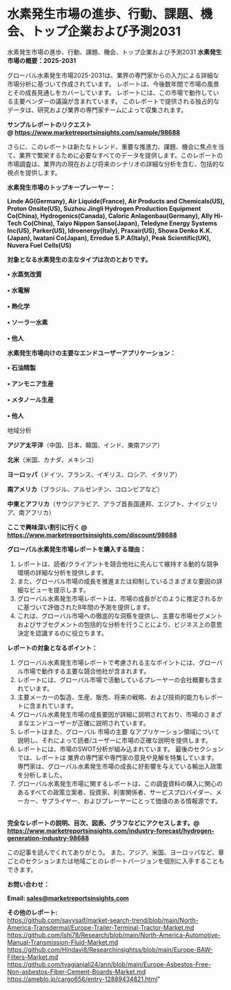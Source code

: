 # 水素発生市場の進歩、行動、課題、機会、トップ企業および予測2031
水素発生市場の進歩、行動、課題、機会、トップ企業および予測2031
<strong><b>水素発生市場の概要：2025-2031</b></strong>

グローバル水素発生市場2025-2031は、業界の専門家からの入力による詳細な市場分析に基づいて作成されています。 レポートは、今後数年間で市場の風景とその成長見通しをカバーしています。 レポートには、この市場で動作している主要ベンダーの議論が含まれています。 このレポートで提供される独占的なデータは、研究および業界の専門家チームによって収集されます。

<strong>サンプルレポートのリクエスト @ <a href=https://www.marketreportsinsights.com/sample/98688>https://www.marketreportsinsights.com/sample/98688</a></strong>

さらに、このレポートは新たなトレンド、重要な推進力、課題、機会に焦点を当て、業界で繁栄するために必要なすべてのデータを提供します。このレポートの市場調査は、業界内の現在および将来のシナリオの詳細な分析を含む、包括的な視点を提供します。

<strong>水素発生市場のトップキープレーヤー：</strong>

<strong>Linde AG(Germany), Air Liquide(France), Air Products and Chemicals(US), Proton Onsite(US), Suzhou Jingli Hydrogen Production Equipment Co(China), Hydrogenics(Canada), Caloric Anlagenbau(Germany), Ally Hi-Tech Co(China), Taiyo Nippon Sanso(Japan), Teledyne Energy Systems Inc(US), Parker(US), Idroenergy(Italy), Praxair(US), Showa Denko K.K.(Japan), Iwatani Co(Japan), Erredue S.P.A(Italy), Peak Scientific(UK), Nuvera Fuel Cells(US)</strong>

<strong><b>対象となる水素発生の主なタイプは次のとおりです。</b></strong>

<strong>• 水蒸気改質<br><br>• 水電解<br><br>• 熱化学<br><br>• ソーラー水素<br><br>• 他人</strong>

<strong><b>水素発生市場向けの主要なエンドユーザーアプリケーション：</b></strong>

<strong>• 石油精製<br><br>• アンモニア生産<br><br>• メタノール生産<br><br>• 他人</strong>

 地域分析

<strong><b>アジア太平洋</b></strong>（中国、日本、韓国、インド、東南アジア）

<strong><b>北米</b></strong>（米国、カナダ、メキシコ）

<strong><b>ヨーロッパ</b></strong>（ドイツ、フランス、イギリス、ロシア、イタリア）

<strong><b>南アメリカ</b></strong>（ブラジル、アルゼンチン、コロンビアなど）

<strong><b>中東とアフリカ</b></strong>（サウジアラビア、アラブ首長国連邦、エジプト、ナイジェリア、南アフリカ）

<strong>ここで興味深い割引に行く @ <a href=https://www.marketreportsinsights.com/discount/98688>https://www.marketreportsinsights.com/discount/98688</a></strong>

<strong><b>グローバル水素発生市場レポートを購入する理由：</b></strong>
<ol>
  <li>レポートは、読者/クライアントを競合他社に先んじて維持する動的な競争環境の詳細な分析を提供します。</li>
  <li>また、グローバル市場の成長を推進または抑制しているさまざまな要因の詳細なビューを提示します。</li>
  <li>グローバル水素発生市場レポートは、市場の成長がどのように推定されるかに基づいて評価された8年間の予測を提供します。</li>
  <li>これは、グローバル市場への徹底的な洞察を提供し、主要な市場セグメントおよびサブセグメントの包括的な分析を行うことにより、ビジネス上の意思決定を認識するのに役立ちます。</li>
</ol>
<strong><b>レポートの対象となるポイント：</b></strong>
<ol>
  <li>グローバル水素発生市場レポートで考慮される主なポイントには、グローバル市場で動作する主要な競合他社が含まれます。</li>
  <li>レポートには、グローバル市場で活動しているプレーヤーの会社概要も含まれています。</li>
  <li>主要メーカーの製造、生産、販売、将来の戦略、および技術的能力もレポートに含まれています。</li>
  <li>グローバル水素発生市場の成長要因が詳細に説明されており、市場のさまざまなエンドユーザーが正確に説明されています。</li>
  <li>レポートはまた、グローバル 市場の主要 なアプリケーション領域について説明し、それによって読者/ユーザーに市場の正確な説明を提供します。</li>
  <li>レポートには、市場のSWOT分析が組み込まれています。 最後のセクションでは、レポートは 業界の専門家や専門家の意見や見解を特集しています。 専門家は、グローバル水素発生市場の成長に好影響を与えている輸出入政策を分析しました。</li>
  <li>グローバル水素発生市場に関するレポートは、この調査資料の購入に関心のあるすべての政策立案者、投資家、利害関係者、サービスプロバイダー、メーカー、サプライヤー、およびプレーヤーにとって価値のある情報源です。</li>
</ol><br>
<strong>完全なレポートの説明、目次、図表、グラフなどにアクセスします。@ <a href=https://www.marketreportsinsights.com/industry-forecast/hydrogen-generation-industry-98688>https://www.marketreportsinsights.com/industry-forecast/hydrogen-generation-industry-98688</a></strong>

この記事を読んでくれてありがとう。 また、アジア、米国、ヨーロッパなど、章ごとのセクションまたは地域ごとのレポートバージョンを個別に入手することもできます。

<strong><b>お問い合わせ：</b></strong>

<strong>Email: </strong><a href=mailto:sales@marketreportsinsights.com><strong>sales@marketreportsinsights.com</strong></a>

<strong>その他のレポート:</strong>
<br>
<a href=https://github.com/sayysaif/market-search-trend/blob/main/North-America-Transdermal/Europe-Trailer-Terminal-Tractor-Market.md>https://github.com/sayysaif/market-search-trend/blob/main/North-America-Transdermal/Europe-Trailer-Terminal-Tractor-Market.md</a>
<br>
<a href=https://github.com/Ishi78/Research/blob/main/North-America-Automotive-Manual-Transmission-Fluid-Market.md>https://github.com/Ishi78/Research/blob/main/North-America-Automotive-Manual-Transmission-Fluid-Market.md</a>
<br>
<a href=https://github.com/Hindavi8/Researchinsightss/blob/main/Europe-BAW-Filters-Market.md>https://github.com/Hindavi8/Researchinsightss/blob/main/Europe-BAW-Filters-Market.md</a>
<br>
<a href=https://github.com/tyagianjali24/ann/blob/main/Europe-Asbestos-Free-Non-asbestos-Fiber-Cement-Boards-Market.md>https://github.com/tyagianjali24/ann/blob/main/Europe-Asbestos-Free-Non-asbestos-Fiber-Cement-Boards-Market.md</a>
<br>
<a href=https://ameblo.jp/cargo656/entry-12889434821.html>https://ameblo.jp/cargo656/entry-12889434821.html</a>"
